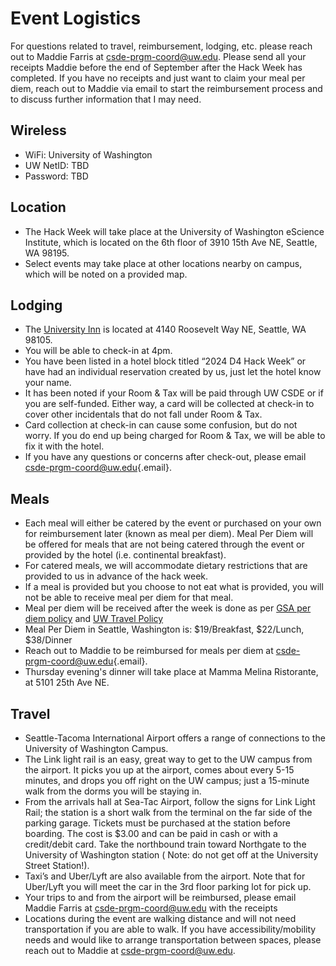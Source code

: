 # Event Logistics

For questions related to travel, reimbursement, lodging, etc. please reach out to Maddie Farris at [csde-prgm-coord\@uw.edu](mailto:csde-prgm-coord@uw.edu). Please send all your receipts Maddie before the end of September after the Hack Week has completed. If you have no receipts and just want to claim your meal per diem, reach out to Maddie via email to start the reimbursement process and to discuss further information that I may need.

## Wireless

-   WiFi: University of Washington
-   UW NetID: TBD
-   Password: TBD

## Location

-   The Hack Week will take place at the University of Washington eScience Institute, which is located on the 6th floor of 3910 15th Ave NE, Seattle, WA 98195.
-   Select events may take place at other locations nearby on campus, which will be noted on a provided map.

## Lodging

-   The [University Inn](https://www.staypineapple.com/university-inn-seattle-wa) is located at 4140 Roosevelt Way NE, Seattle, WA 98105.
-   You will be able to check-in at 4pm.
-   You have been listed in a hotel block titled “2024 D4 Hack Week” or have had an individual reservation created by us, just let the hotel know your name.
-   It has been noted if your Room & Tax will be paid through UW CSDE or if you are self-funded. Either way, a card will be collected at check-in to cover other incidentals that do not fall under Room & Tax.
-   Card collection at check-in can cause some confusion, but do not worry. If you do end up being charged for Room & Tax, we will be able to fix it with the hotel.
-   If you have any questions or concerns after check-out, please email [csde-prgm-coord\@uw.edu](mailto:csde-prgm-coord@uw.edu){.email}.

## Meals

-   Each meal will either be catered by the event or purchased on your own for reimbursement later (known as meal per diem). Meal Per Diem will be offered for meals that are not being catered through the event or provided by the hotel (i.e. continental breakfast).
-   For catered meals, we will accommodate dietary restrictions that are provided to us in advance of the hack week.
-   If a meal is provided but you choose to not eat what is provided, you will not be able to receive meal per diem for that meal.
-   Meal per diem will be received after the week is done as per [GSA per diem policy](https://www.gsa.gov/travel/plan-book/per-diem-rates) and [UW Travel Policy](https://finance.uw.edu/travel/)
-   Meal Per Diem in Seattle, Washington is: \$19/Breakfast, \$22/Lunch, \$38/Dinner
-   Reach out to Maddie to be reimbursed for meals per diem at [csde-prgm-coord\@uw.edu](mailto:csde-prgm-coord@uw.edu){.email}.
-   Thursday evening's dinner will take place at Mamma Melina Ristorante, at 5101 25th Ave NE.
<!--- 
-   The table below notes which meals are catered or per diem.

| Day       | Meal      | Catered or per diem                                      |
|------------------------|------------------------|------------------------|
| Monday    | Lunch     | Catered                                                  |
| Monday    | Dinner    | Meal per diem                                            |
| Tuesday   | Breakfast | Hotel breakfast; coffee and refreshments will be catered |
| Tuesday   | Lunch     | Catered                                                  |
| Tuesday   | Dinner    | Meal per diem                                            |
| Wednesday | Breakfast | Hotel breakfast; coffee and refreshments will be catered |
| Wednesday | Lunch     | Meal per diem                                            |
| Wednesday | Dinner    | Meal per diem                                            |
| Thursday  | Breakfast | Hotel breakfast; coffee and refreshments will be catered |
| Thursday  | Lunch     | Catered                                                  |
| Thursday  | Dinner    | Catered at Mamma Melina Restaurant                       |
| Friday    | Breakfast | Hotel breakfast                                          |

 ---> 

## Travel

-   Seattle-Tacoma International Airport offers a range of connections to the University of Washington Campus.
-   The Link light rail is an easy, great way to get to the UW campus from the airport. It picks you up at the airport, comes about every 5-15 minutes, and drops you off right on the UW campus; just a 15-minute walk from the dorms you will be staying in.
-   From the arrivals hall at Sea-Tac Airport, follow the signs for Link Light Rail; the station is a short walk from the terminal on the far side of the parking garage. Tickets must be purchased at the station before boarding. The cost is \$3.00 and can be paid in cash or with a credit/debit card. Take the northbound train toward Northgate to the University of Washington station ( Note: do not get off at the University Street Station!).
-   Taxi’s and Uber/Lyft are also available from the airport. Note that for Uber/Lyft you will meet the car in the 3rd floor parking lot for pick up.
-   Your trips to and from the airport will be reimbursed, please email Maddie Farris at [csde-prgm-coord\@uw.edu](mailto:csde_prgm_coord@uw.edu) with the receipts 
-   Locations during the event are walking distance and will not need transportation if you are able to walk. If you have accessibility/mobility needs and would like to arrange transportation between spaces, please reach out to Maddie at [csde-prgm-coord\@uw.edu](mailto:csde_prgm_coord@uw.edu).
